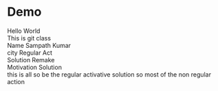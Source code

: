 # Demo
Hello World <br>
This is git class <br>
Name Sampath Kumar <br> 
city Regular Act <br> 
Solution Remake <br>
Motivation Solution <br>
this is all so be the regular activative solution so most of the non regular action 
